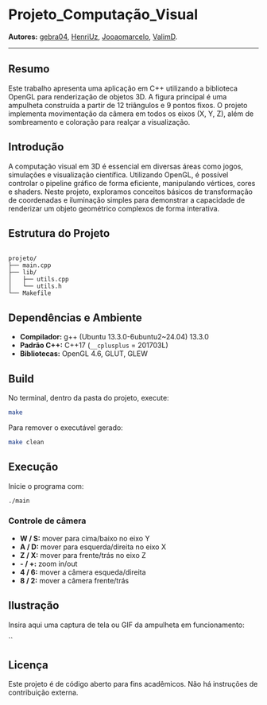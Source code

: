 # Projeto_Computação_Visual

**Autores:** [gebra04](http://github.com/gebra04), [HenriUz](http://github.com/HenriUz), [Jooaomarcelo](http://github.com/Jooaomarcelo), [ValimD](http://github.com/ValimD).

---

## Resumo
Este trabalho apresenta uma aplicação em C++ utilizando a biblioteca OpenGL para renderização de objetos 3D. A figura principal é uma ampulheta construída a partir de 12 triângulos e 9 pontos fixos. O projeto implementa movimentação da câmera em todos os eixos (X, Y, Z), além de sombreamento e coloração para realçar a visualização.

## Introdução
A computação visual em 3D é essencial em diversas áreas como jogos, simulações e visualização científica. Utilizando OpenGL, é possível controlar o pipeline gráfico de forma eficiente, manipulando vértices, cores e shaders. Neste projeto, exploramos conceitos básicos de transformação de coordenadas e iluminação simples para demonstrar a capacidade de renderizar um objeto geométrico complexos de forma interativa.

## Estrutura do Projeto
```

projeto/
├── main.cpp
├── lib/
│   ├── utils.cpp
│   └── utils.h
└── Makefile

````

## Dependências e Ambiente
- **Compilador:** g++ (Ubuntu 13.3.0-6ubuntu2~24.04) 13.3.0  
- **Padrão C++:** C++17 (`__cplusplus` = 201703L)  
- **Bibliotecas:** OpenGL 4.6, GLUT, GLEW  

## Build
No terminal, dentro da pasta do projeto, execute:

```bash
make
````

Para remover o executável gerado:

```bash
make clean
```

## Execução

Inicie o programa com:

```bash
./main
```

### Controle de câmera

* **W / S:** mover para cima/baixo no eixo Y
* **A / D:** mover para esquerda/direita no eixo X
* **Z / X:** mover para frente/trás no eixo Z
* **- / +:** zoom in/out
* **4 / 6:** mover a câmera esqueda/direita
* **8 / 2:** mover a câmera frente/trás

## Ilustração

Insira aqui uma captura de tela ou GIF da ampulheta em funcionamento:

``

## Licença

Este projeto é de código aberto para fins acadêmicos. Não há instruções de contribuição externa.

